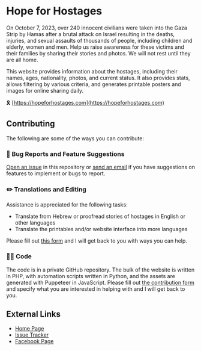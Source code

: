 # Hope for Hostages

On October 7, 2023, over 240 innocent civilians were taken into the Gaza Strip by Hamas after a brutal attack on Israel resulting in the deaths, injuries, and sexual assaults of thousands of people, including children and elderly, women and men. Help us raise awareness for these victims and their families by sharing their stories and photos. We will not rest until they are all home.

This website provides information about the hostages, including their names, ages, nationality, photos, and current status. It also provides stats, allows filtering by various criteria, and generates printable posters and images for online sharing daily.

🎗️ [https://hopeforhostages.com](https://hopeforhostages.com)

## Contributing

The following are some of the ways you can contribute:

### 🚀 Bug Reports and Feature Suggestions

[Open an issue](https://github.com/hopeforhostages/hopeforhostages/issues/new) in this repository or <a href="mailto:info@hopeforhostages.com?cc=&amp;bcc=&amp;subject=Hope%20for%20Hostages%3A%20&amp;body=Hi%20Jonah%2C%0A%0A%3CINSERT%20YOUR%20COMMENTS%2C%20STORIES%2C%20OR%20FEEDBACK%3E%0A%0AThanks%2C%0A%3CINSERT%20YOUR%20NAME%3E" target="_blank">send an email</a> if you have suggestions on features to implement or bugs to report.

### ✏️ Translations and Editing

Assistance is appreciated for the following tasks:

* Translate from Hebrew or proofread stories of hostages in English or other languages
* Translate the printables and/or website interface into more languages

Please fill out [this form][1] and I will get back to you with ways you can help.

### 🧑‍💻 Code

The code is in a private GitHub repository. The bulk of the website is written in PHP, with automation scripts written in Python, and the assets are generated with Puppeteer in JavaScript. Please fill out [the contribution form][1] and specify what you are interested in helping with and I will get back to you.

[1]: https://docs.google.com/forms/d/e/1FAIpQLSdpTRYj1DYoArTjsN6tsTrTKHoyH2UCeE9XaWUdzvasKW0nfg/viewform

## External Links

* [Home Page](https://hopeforhostages.com)
* [Issue Tracker](https://github.com/hopeforhostages/hopeforhostages/issues/new)
* [Facebook Page](https://www.facebook.com/profile.php?id=61554725831341)
